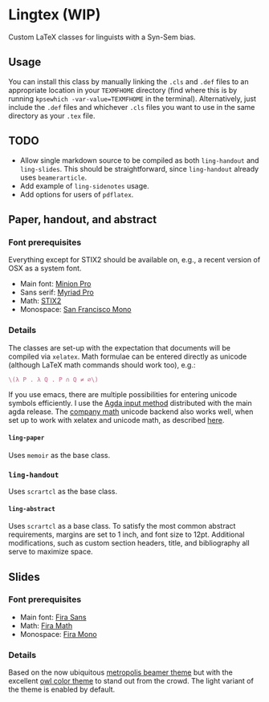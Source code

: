 # Lingtex (WIP)

Custom LaTeX classes for linguists with a Syn-Sem bias.

## Usage

You can install this class by manually linking the `.cls` and `.def` files to an
appropriate location in your `TEXMFHOME` directory (find where this is by
running `kpsewhich -var-value=TEXMFHOME` in the terminal). Alternatively, just
include the `.def` files and whichever `.cls` files you want to use in the same
directory as your `.tex` file.

## TODO

- Allow single markdown source to be compiled as both `ling-handout` and
  `ling-slides`. This should be straightforward, since `ling-handout` already
  uses `beamerarticle`.
- Add example of `ling-sidenotes` usage.
- Add options for users of `pdflatex`.

## Paper, handout, and abstract

### Font prerequisites

Everything except for STIX2 should be available on, e.g., a recent version of
OSX as a system font.

- Main font: [Minion Pro](https://typekit.com/fonts/minion)
- Sans serif: [Myriad Pro](https://typekit.com/fonts/myriad)
- Math: [STIX2](https://sourceforge.net/projects/stixfonts/)
- Monospace: [San Francisco Mono](https://github.com/ZulwiyozaPutra/SF-Mono-Font)

### Details

The
classes are set-up with the expectation that documents will be compiled via
`xelatex`. Math formulae can be entered directly as unicode (although LaTeX math
commands should work too), e.g.:

``` tex
\(λ P . λ Q . P ∩ Q ≠ ∅\)
```

If you use emacs, there are multiple possibilities for entering unicode symbols
efficiently. I use the [Agda input
method](https://github.com/agda/agda/blob/master/src/data/emacs-mode/agda-input.el)
distributed with the main agda release. The [company
math](https://github.com/vspinu/company-math) unicode backend also works well,
when set up to work with xelatex and unicode math, as described [here](https://www.emacswiki.org/emacs/company-math).

#### `ling-paper`

Uses `memoir` as the base class.

### `ling-handout`

Uses `scrartcl` as the base class.

#### `ling-abstract`

Uses `scrartcl` as a base class. To satisfy the most common
abstract requirements, margins are set to 1 inch, and font size to 12pt.
Additional modifications, such as custom section headers, title, and
bibliography all serve to maximize space.
 
## Slides

### Font prerequisites

- Main font: [Fira Sans](https://fonts.google.com/specimen/Fira+Sans)
- Math: [Fira Math](https://github.com/Stone-Zeng/FiraMath)
- Monospace: [Fira Mono](https://fonts.google.com/specimen/Fira+Mono)

### Details

Based on the now ubiquitous [metropolis beamer
theme](https://github.com/matze/mtheme) but with the excellent [owl color
theme](https://github.com/rchurchley/beamercolortheme-owl) to stand out from the
crowd. The light variant of the theme is enabled by default.
